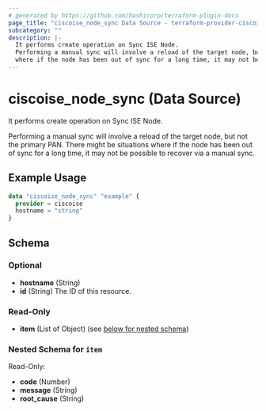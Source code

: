 ```yaml
---
# generated by https://github.com/hashicorp/terraform-plugin-docs
page_title: "ciscoise_node_sync Data Source - terraform-provider-ciscoise"
subcategory: ""
description: |-
  It performs create operation on Sync ISE Node.
  Performing a manual sync will involve a reload of the target node, but not the primary PAN. There might be situations
  where if the node has been out of sync for a long time, it may not be possible to recover via a manual sync.
---
```


# ciscoise_node_sync (Data Source)

It performs create operation on Sync ISE Node.

Performing a manual sync will involve a reload of the target node, but not the primary PAN. There might be situations
where if the node has been out of sync for a long time, it may not be possible to recover via a manual sync.

## Example Usage

```terraform
data "ciscoise_node_sync" "example" {
  provider = ciscoise
  hostname = "string"
}
```

<!-- schema generated by tfplugindocs -->
## Schema

### Optional

- **hostname** (String)
- **id** (String) The ID of this resource.

### Read-Only

- **item** (List of Object) (see [below for nested schema](#nestedatt--item))

<a id="nestedatt--item"></a>
### Nested Schema for `item`

Read-Only:

- **code** (Number)
- **message** (String)
- **root_cause** (String)


